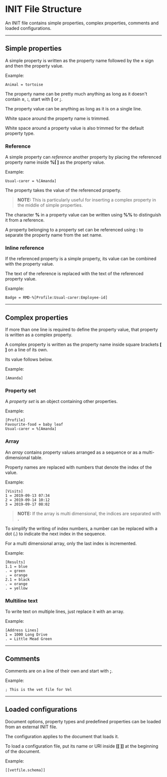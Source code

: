 # INIT File Structure

An INIT file contains simple properties, complex properties, comments and loaded configurations.

---

## Simple properties

A simple property is written as the property name followed by the **=** sign and then the property value. 

Example:

~~~properties
Animal = tortoise
~~~

The property name can be pretty much anything as long as it doesn't contain **=**, **:**, start with **[** or **;**.

The property value can be anything as long as it is on a single line. 

White space around the property name is trimmed.

White space around a property value is also trimmed for the default property type. 

### Reference

A simple property can _reference_ another property by placing the referenced property name inside **%[ ]** as the property value. 

Example:

~~~properties
Usual-carer = %[Amanda]
~~~

The property takes the value of the referenced property.

> **NOTE:** This is particularly useful for inserting a complex property in the middle of simple properties.

The character **%** in a property value can be written using **%%** to distinguish it from a reference.

A property belonging to a property set can be referenced using **:** to separate the property name from the set name.

### Inline reference

If the referenced property is a simple property, its value can be combined with the property value.

The text of the reference is replaced with the text of the referenced property value.

Example:

~~~properties
Badge = RMD-%[Profile:Usual-carer:Employee-id]
~~~

---

## Complex properties 

If more than one line is required to define the property value, that property is written as a complex property. 

A complex property is written as the property name inside square brackets **[ ]** on a line of its own. 

Its value follows below. 

Example:
~~~properties
[Amanda]
~~~

### Property set

A _property set_ is an object containing other properties. 

Example:

~~~properties
[Profile]
Favourite-food = baby leaf
Usual-carer = %[Amanda]
~~~

### Array

An _array_ contains property values arranged as a sequence or as a multi-dimensional table. 

Property names are replaced with numbers that denote the index of the value. 

Example:

~~~properties
[Visits]
1 = 2019-09-13 07:34
2 = 2019-09-14 10:12
3 = 2019-09-17 08:02
~~~

> **NOTE:** If the array is multi dimensional, the indices are separated with **.**

To simplify the writing of index numbers, a number can be replaced with a dot (**.**) to indicate the next index in the sequence.

For a multi dimensional array, only the last index is incremented. 

Example:

~~~properties
[Results]
1.1 = blue
. = green
. = orange
2.1 = black
. = orange
. = yellow
~~~

### Multiline text

To write text on multiple lines, just replace it with an array.

Example:

~~~properties
[Address Lines]
1 = 1000 Long Drive
. = Little Mead Green
~~~

---

## Comments

Comments are on a line of their own and start with **;**.

Example:

~~~properties
; This is the vet file for Vel
~~~

---

## Loaded configurations

Document options, property types and predefined properties can be loaded from an external INIT file.

The configuration applies to the document that loads it.

To load a configuration file, put its name or URI inside **[[ ]]** at the beginning of the document.

Example:

~~~properties
[[vetfile.schema]]
~~~

